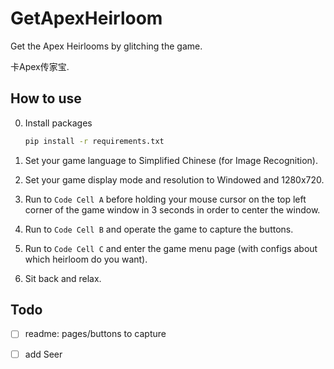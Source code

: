 # GetApexHeirloom

Get the Apex Heirlooms by glitching the game.  

卡Apex传家宝.

## How to use

0. Install packages

    ```bash
    pip install -r requirements.txt
    ```

1. Set your game language to Simplified Chinese (for Image Recognition).

2. Set your game display mode and resolution to Windowed and 1280x720.

3. Run to `Code Cell A` before holding your mouse cursor on the top left corner of the game window in 3 seconds in order to center the window.

4. Run to `Code Cell B` and operate the game to capture the buttons.

5. Run to `Code Cell C` and enter the game menu page (with configs about which heirloom do you want).

6. Sit back and relax.

## Todo

- [ ] readme: pages/buttons to capture

- [ ] add Seer
